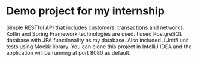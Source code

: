 # Demo project for my internship
Simple RESTful API that includes customers, transactions and networks. Kotlin and Spring Framework technologies are used. I used PostgreSQL database with JPA functionality as my database. Also included JUnit5 unit tests using Mockk library. You can clone this project in IntelliJ IDEA and the application will be running at port 8080 as default.
